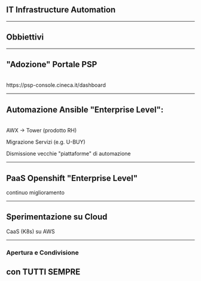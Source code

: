 ## IT Infrastructure Automation

---

## Obbiettivi

---

## "Adozione" Portale PSP
<br>
https://psp-console.cineca.it/dashboard

---

## Automazione Ansible "Enterprise Level":
<br>
AWX -> Tower (prodotto RH)

Migrazione Servizi (e.g. U-BUY)

Dismissione vecchie "piattaforme" di automazione

---

## PaaS Openshift "Enterprise Level"

 continuo miglioramento

---

## Sperimentazione su Cloud

CaaS (K8s) su AWS

---

### Apertura e Condivisione
## con TUTTI SEMPRE
